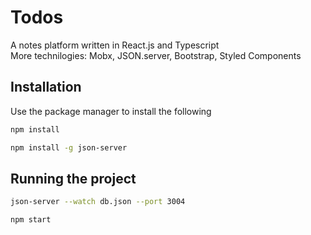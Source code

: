 # Todos

A notes platform written in React.js and Typescript<br/>
More technilogies: Mobx, JSON.server, Bootstrap, Styled Components

## Installation

Use the package manager to install the following

```bash
npm install
```
```bash
npm install -g json-server
```

## Running the project

```bash
json-server --watch db.json --port 3004
```
```bash
npm start
```
